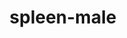 ---
title: spleen-male
release_version: v1.1
hra_release_version:
  - v1.0
  - v1.1
  - v1.2
type: ref-organs
description: '[This reference organ](https://hubmapconsortium.github.io/ccf/pages/ccf-3d-reference-library.html) was created using data from the Visible Human Male, provided by the National Library of Medicine.'
creators:
  - 0000-0003-4066-7531
project_leads:
  - 0000-0002-3321-6137
reviewers:
  - 0000-0002-7250-3569
creation_date: 2021-12-01T00:00:00
license: CC BY 4.0
publisher:  HuBMAP 
funder:  National Institutes of Health 
award_number:  OT2OD026671 
hubmap_id:  HBM428.SWCN.269 
datatable: VH_M_Spleen.glb
doi: https://doi.org/10.48539/HBM428.SWCN.269
---